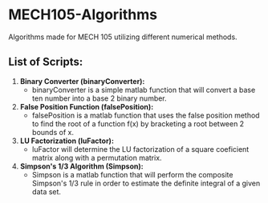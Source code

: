 # MECH105-Algorithms
Algorithms made for MECH 105 utilizing different numerical methods.

## List of Scripts:

1. **Binary Converter (binaryConverter):**
     - binaryConverter is a simple matlab function that will convert a base ten number into a base 2 binary number. 
2. **False Position Function (falsePosition):**
     - falsePosition is a matlab function that uses the false position method to find the root of a function f(x) by bracketing a root between 2 bounds of x. 
3. **LU Factorization (luFactor):**
     - luFactor will determine the LU factorization of a square coeficient matrix along with a permutation matrix.
4. **Simpson's 1/3 Algorithm (Simpson):**
     - Simpson is a matlab function that will perform the composite Simpson's 1/3 rule in order to estimate the definite integral of a given data set. 
     
 


